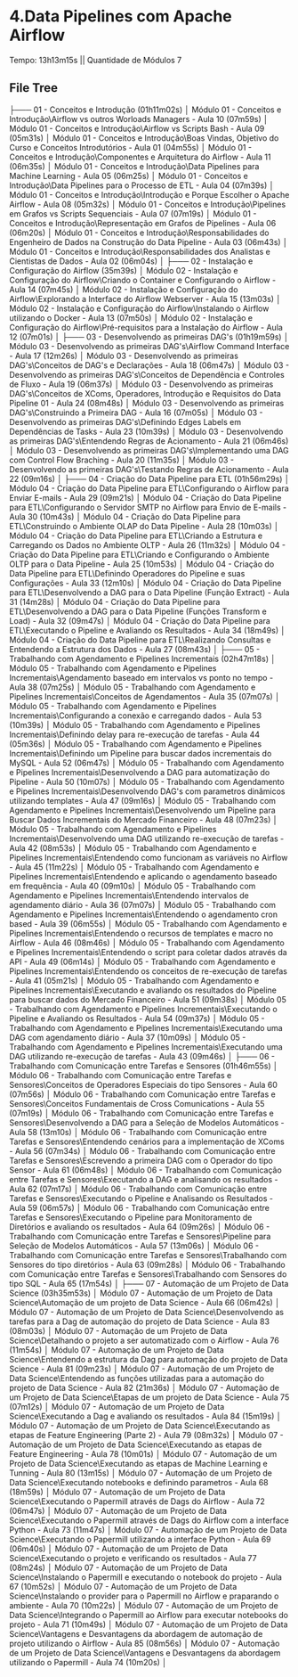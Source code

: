 # 4.Data Pipelines com Apache Airflow

Tempo: 13h13m15s || Quantidade de Módulos 7

## File Tree

├─── 01 - Conceitos e Introdução (01h11m02s)
│       Módulo 01 - Conceitos e Introdução\Airflow vs outros Worloads Managers - Aula 10 (07m59s)
│       Módulo 01 - Conceitos e Introdução\Airflow vs Scripts Bash - Aula 09 (05m31s)
│       Módulo 01 - Conceitos e Introdução\Boas Vindas, Objetivo do Curso e Conceitos Introdutórios - Aula 01 (04m55s)
│       Módulo 01 - Conceitos e Introdução\Componentes e Arquitetura do Airflow - Aula 11 (06m35s)
│       Módulo 01 - Conceitos e Introdução\Data Pipelines para Machine Learning - Aula 05 (06m25s)
│       Módulo 01 - Conceitos e Introdução\Data Pipelines para o Processo de ETL - Aula 04 (07m39s)
│       Módulo 01 - Conceitos e Introdução\Introdução e Porque Escolher o Apache Airflow - Aula 08 (05m32s)
│       Módulo 01 - Conceitos e Introdução\Pipelines em Grafos vs Scripts Sequenciais - Aula 07 (07m19s)
│       Módulo 01 - Conceitos e Introdução\Representação em Grafos de Pipelines - Aula 06 (06m20s)
│       Módulo 01 - Conceitos e Introdução\Responsabilidades do Engenheiro de Dados na Construção do Data Pipeline - Aula 03 (06m43s)
│       Módulo 01 - Conceitos e Introdução\Responsabilidades dos Analistas e Cientistas de Dados - Aula 02 (06m04s)
│
├─── 02 - Instalação e Configuração do Airflow (35m39s)
│       Módulo 02 - Instalação e Configuração do Airflow\Criando o Container e Configurando o Airflow - Aula 14 (07m45s)
│       Módulo 02 - Instalação e Configuração do Airflow\Explorando a Interface do Airflow Webserver - Aula 15 (13m03s)
│       Módulo 02 - Instalação e Configuração do Airflow\Instalando o Airflow utilizando o Docker - Aula 13 (07m50s)
│       Módulo 02 - Instalação e Configuração do Airflow\Pré-requisitos para a Instalação do Airflow - Aula 12 (07m01s)
│
├─── 03 - Desenvolvendo as primeiras DAG's (01h19m59s)
│       Módulo 03 - Desenvolvendo as primeiras DAG's\Airflow Command Interface - Aula 17 (12m26s)
│       Módulo 03 - Desenvolvendo as primeiras DAG's\Conceitos de DAG's e Declarações - Aula 18 (06m47s)
│       Módulo 03 - Desenvolvendo as primeiras DAG's\Conceitos de Dependência e Controles de Fluxo - Aula 19 (06m37s)
│       Módulo 03 - Desenvolvendo as primeiras DAG's\Conceitos de XComs, Operadores, Introdução e Requisitos do Data Pipeline 01 - Aula 24 (08m48s)
│       Módulo 03 - Desenvolvendo as primeiras DAG's\Construindo a Primeira DAG - Aula 16 (07m05s)
│       Módulo 03 - Desenvolvendo as primeiras DAG's\Definindo Edges Labels em Dependências de Tasks - Aula 23 (10m39s)
│       Módulo 03 - Desenvolvendo as primeiras DAG's\Entendendo Regras de Acionamento - Aula 21 (06m46s)
│       Módulo 03 - Desenvolvendo as primeiras DAG's\Implementando uma DAG com Control Flow Braching - Aula 20 (11m35s)
│       Módulo 03 - Desenvolvendo as primeiras DAG's\Testando Regras de Acionamento - Aula 22 (09m16s)
│
├─── 04 - Criação do Data Pipeline para ETL (01h56m29s)
│       Módulo 04 - Criação do Data Pipeline para ETL\Configurando o Airflow para Enviar E-mails - Aula 29 (09m21s)
│       Módulo 04 - Criação do Data Pipeline para ETL\Configurando o Servidor SMTP no Airflow para Envio de E-mails - Aula 30 (10m43s)
│       Módulo 04 - Criação do Data Pipeline para ETL\Construindo o Ambiente OLAP do Data Pipeline - Aula 28 (10m03s)
│       Módulo 04 - Criação do Data Pipeline para ETL\Criando a Estrutura e Carregando os Dados no Ambiente OLTP - Aula 26 (11m32s)
│       Módulo 04 - Criação do Data Pipeline para ETL\Criando e Configurando o Ambiente OLTP para o Data Pipeline - Aula 25 (10m53s)
│       Módulo 04 - Criação do Data Pipeline para ETL\Definindo Operadores do Pipeline e suas Configurações - Aula 33 (12m10s)
│       Módulo 04 - Criação do Data Pipeline para ETL\Desenvolvendo a DAG para o Data Pipeline (Função Extract) - Aula 31 (14m28s)
│       Módulo 04 - Criação do Data Pipeline para ETL\Desenvolvendo a DAG para o Data Pipeline (Funções Transform e Load) - Aula 32 (09m47s)
│       Módulo 04 - Criação do Data Pipeline para ETL\Executando o Pipeline e Avaliando os Resultados - Aula 34 (18m49s)
│       Módulo 04 - Criação do Data Pipeline para ETL\Realizando Consultas e Entendendo a Estrutura dos Dados - Aula 27 (08m43s)
│
├─── 05 - Trabalhando com Agendamento e Pipelines Incrementais (02h47m18s)
│       Módulo 05 - Trabalhando com Agendamento e Pipelines Incrementais\Agendamento baseado em intervalos vs ponto no tempo - Aula 38 (07m25s)
│       Módulo 05 - Trabalhando com Agendamento e Pipelines Incrementais\Conceitos de Agendamentos - Aula 35 (07m07s)
│       Módulo 05 - Trabalhando com Agendamento e Pipelines Incrementais\Configurando a conexão e carregando dados - Aula 53 (10m39s)
│       Módulo 05 - Trabalhando com Agendamento e Pipelines Incrementais\Definindo delay para re-execução de tarefas - Aula 44 (05m36s)
│       Módulo 05 - Trabalhando com Agendamento e Pipelines Incrementais\Definindo um Pipeline para buscar dados incrementais do MySQL - Aula 52 (06m47s)
│       Módulo 05 - Trabalhando com Agendamento e Pipelines Incrementais\Desenvolvendo a DAG para automatização do Pipeline - Aula 50 (10m07s)
│       Módulo 05 - Trabalhando com Agendamento e Pipelines Incrementais\Desenvolvendo DAG's com parametros dinâmicos utilizando templates - Aula 47 (09m16s)
│       Módulo 05 - Trabalhando com Agendamento e Pipelines Incrementais\Desenvolvendo um Pipeline para Buscar Dados Incrementais do Mercado Financeiro - Aula 48 (07m23s)
│       Módulo 05 - Trabalhando com Agendamento e Pipelines Incrementais\Desenvolvendo uma DAG utilizando re-execução de tarefas - Aula 42 (08m53s)
│       Módulo 05 - Trabalhando com Agendamento e Pipelines Incrementais\Entendendo como funcionam as variáveis no Airflow - Aula 45 (11m22s)
│       Módulo 05 - Trabalhando com Agendamento e Pipelines Incrementais\Entendendo e aplicando o agendamento baseado em frequência - Aula 40 (09m10s)
│       Módulo 05 - Trabalhando com Agendamento e Pipelines Incrementais\Entendendo intervalos de agendamento diário - Aula 36 (07m07s)
│       Módulo 05 - Trabalhando com Agendamento e Pipelines Incrementais\Entendendo o agendamento cron based - Aula 39 (06m55s)
│       Módulo 05 - Trabalhando com Agendamento e Pipelines Incrementais\Entendendo o recursos de templates e macro no Airflow - Aula 46 (08m46s)
│       Módulo 05 - Trabalhando com Agendamento e Pipelines Incrementais\Entendendo o script para coletar dados através da API - Aula 49 (06m14s)
│       Módulo 05 - Trabalhando com Agendamento e Pipelines Incrementais\Entendendo os conceitos de re-execução de tarefas - Aula 41 (05m21s)
│       Módulo 05 - Trabalhando com Agendamento e Pipelines Incrementais\Executando e avaliando os resultados do Pipeline para buscar dados do Mercado Financeiro - Aula 51 (09m38s)
│       Módulo 05 - Trabalhando com Agendamento e Pipelines Incrementais\Executando o Pipeline e Avaliando os Resultados - Aula 54 (09m37s)
│       Módulo 05 - Trabalhando com Agendamento e Pipelines Incrementais\Executando uma DAG com agendamento diário - Aula 37 (10m09s)
│       Módulo 05 - Trabalhando com Agendamento e Pipelines Incrementais\Executando uma DAG utilizando re-execução de tarefas - Aula 43 (09m46s)
│
├─── 06 - Trabalhando com Comunicação entre Tarefas e Sensores (01h46m55s)
│       Módulo 06 - Trabalhando com Comunicação entre Tarefas e Sensores\Conceitos de Operadores Especiais do tipo Sensores - Aula 60 (07m56s)
│       Módulo 06 - Trabalhando com Comunicação entre Tarefas e Sensores\Conceitos Fundamentais de Cross Comunications - Aula 55 (07m19s)
│       Módulo 06 - Trabalhando com Comunicação entre Tarefas e Sensores\Desenvolvendo a DAG para a Seleção de Modelos Automáticos - Aula 58 (13m10s)
│       Módulo 06 - Trabalhando com Comunicação entre Tarefas e Sensores\Entendendo cenários para a implementação de XComs - Aula 56 (07m34s)
│       Módulo 06 - Trabalhando com Comunicação entre Tarefas e Sensores\Escrevendo a primeira DAG com o Operador do tipo Sensor - Aula 61 (06m48s)
│       Módulo 06 - Trabalhando com Comunicação entre Tarefas e Sensores\Executando a DAG e analisando os resultados - Aula 62 (07m17s)
│       Módulo 06 - Trabalhando com Comunicação entre Tarefas e Sensores\Executando o Pipeline e Analisando os Resultados - Aula 59 (06m57s)
│       Módulo 06 - Trabalhando com Comunicação entre Tarefas e Sensores\Executando o Pipeline para Monitoramento de Diretórios e avaliando os resultados - Aula 64 (09m26s)
│       Módulo 06 - Trabalhando com Comunicação entre Tarefas e Sensores\Pipeline para Seleção de Modelos Automáticos - Aula 57 (13m06s)
│       Módulo 06 - Trabalhando com Comunicação entre Tarefas e Sensores\Trabalhando com Sensores do tipo diretórios - Aula 63 (09m28s)
│       Módulo 06 - Trabalhando com Comunicação entre Tarefas e Sensores\Trabalhando com Sensores do tipo SQL - Aula 65 (17m54s)
│
├─── 07 - Automação de um Projeto de Data Science (03h35m53s)
│       Módulo 07 - Automação de um Projeto de Data Science\Automação de um projeto de Data Science - Aula 66 (06m42s)
│       Módulo 07 - Automação de um Projeto de Data Science\Desenvolvendo as tarefas para a Dag de automação do projeto de Data Science - Aula 83 (08m03s)
│       Módulo 07 - Automação de um Projeto de Data Science\Detalhando o projeto a ser automatizado com o Airflow - Aula 76 (11m54s)
│       Módulo 07 - Automação de um Projeto de Data Science\Entendendo a estrutura da Dag para automação do projeto de Data Science - Aula 81 (09m23s)
│       Módulo 07 - Automação de um Projeto de Data Science\Entendendo as funções utilizadas para a automação do projeto de Data Science - Aula 82 (21m36s)
│       Módulo 07 - Automação de um Projeto de Data Science\Etapas de um projeto de Data Science - Aula 75 (07m12s)
│       Módulo 07 - Automação de um Projeto de Data Science\Executando a Dag e avaliando os resultados - Aula 84 (15m19s)
│       Módulo 07 - Automação de um Projeto de Data Science\Executando as etapas de Feature Engineering (Parte 2) - Aula 79 (08m32s)
│       Módulo 07 - Automação de um Projeto de Data Science\Executando as etapas de Feature Engineering - Aula 78 (10m01s)
│       Módulo 07 - Automação de um Projeto de Data Science\Executando as etapas de Machine Learning e Tunning - Aula 80 (13m15s)
│       Módulo 07 - Automação de um Projeto de Data Science\Executando notebooks e definindo parametros - Aula 68 (18m59s)
│       Módulo 07 - Automação de um Projeto de Data Science\Executando o Papermill através de Dags do Airflow - Aula 72 (06m47s)
│       Módulo 07 - Automação de um Projeto de Data Science\Executando o Papermill através de Dags do Airflow com a interface Python - Aula 73 (11m47s)
│       Módulo 07 - Automação de um Projeto de Data Science\Executando o Papermill utilizando a interface Python - Aula 69 (06m40s)
│       Módulo 07 - Automação de um Projeto de Data Science\Executando o projeto e verificando os resultados - Aula 77 (08m24s)
│       Módulo 07 - Automação de um Projeto de Data Science\Instalando o Papermill e executando o notebook do projeto - Aula 67 (10m52s)
│       Módulo 07 - Automação de um Projeto de Data Science\Instalando o provider para o Papermill no Airflow e praparando o ambiente - Aula 70 (10m22s)
│       Módulo 07 - Automação de um Projeto de Data Science\Integrando o Papermill ao Airflow para executar notebooks do projeto - Aula 71 (10m49s)
│       Módulo 07 - Automação de um Projeto de Data Science\Vantagens e Desvantagens da abordagem de automação de projeto utilizando o Airflow - Aula 85 (08m56s)
│       Módulo 07 - Automação de um Projeto de Data Science\Vantagens e Desvantagens da abordagem utilizando o Papermill - Aula 74 (10m20s)
│
